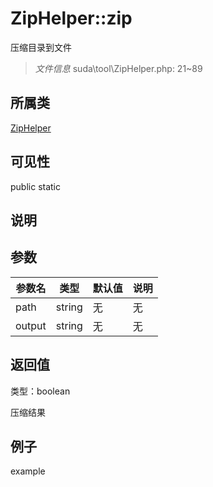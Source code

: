 # ZipHelper::zip

压缩目录到文件

> *文件信息* suda\tool\ZipHelper.php: 21~89

## 所属类 

[ZipHelper](../ZipHelper.md)

## 可见性

 public static

## 说明




## 参数


| 参数名 | 类型 | 默认值 | 说明 |
|--------|-----|-------|-------|
| path |  string | 无 | 无 |
| output |  string | 无 | 无 |



## 返回值

类型：boolean

 压缩结果



## 例子

example